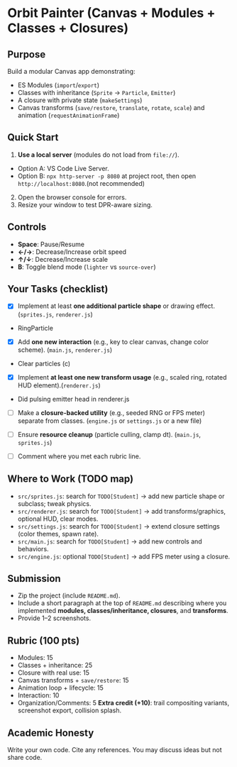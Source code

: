 # Orbit Painter (Canvas + Modules + Classes + Closures)


## Purpose
Build a modular Canvas app demonstrating:
- ES Modules (`import`/`export`)
- Classes with inheritance (`Sprite` → `Particle`, `Emitter`)
- A closure with private state (`makeSettings`)
- Canvas transforms (`save/restore`, `translate`, `rotate`, `scale`) and animation (`requestAnimationFrame`)


## Quick Start
1. **Use a local server** (modules do not load from `file://`).
- Option A: VS Code Live Server.
- Option B: `npx http-server -p 8080` at project root, then open `http://localhost:8080`.(not recommended)
2. Open the browser console for errors.
3. Resize your window to test DPR-aware sizing.


## Controls
- **Space**: Pause/Resume
- **←/→**: Decrease/Increase orbit speed
- **↑/↓**: Decrease/Increase scale
- **B**: Toggle blend mode (`lighter` vs `source-over`)


## Your Tasks (checklist)
- [X] Implement at least **one additional particle shape** or drawing effect. (`sprites.js`, `renderer.js`)

- RingParticle

- [X] Add **one new interaction** (e.g., key to clear canvas, change color scheme). (`main.js`, `renderer.js`)

- Clear particles (c)

- [X] Implement **at least one new transform usage** (e.g., scaled ring, rotated HUD element).(`renderer.js`)

- Did pulsing emitter head in renderer.js

- [ ] Make a **closure-backed utility** (e.g., seeded RNG or FPS meter) separate from classes. (`engine.js` or `settings.js` or a new file)


- [ ] Ensure **resource cleanup** (particle culling, clamp dt). (`main.js`, `sprites.js`)
- [ ] Comment where you met each rubric line.


## Where to Work (TODO map)
- `src/sprites.js`: search for `TODO[Student]` → add new particle shape or subclass; tweak physics.
- `src/renderer.js`: search for `TODO[Student]` → add transforms/graphics, optional HUD, clear modes.
- `src/settings.js`: search for `TODO[Student]` → extend closure settings (color themes, spawn rate).
- `src/main.js`: search for `TODO[Student]` → add new controls and behaviors.
- `src/engine.js`: optional `TODO[Student]` → add FPS meter using a closure.


## Submission
- Zip the project (include `README.md`).
- Include a short paragraph at the top of `README.md` describing where you implemented **modules, classes/inheritance, closures**, and **transforms**.
- Provide 1–2 screenshots.


## Rubric (100 pts)
- Modules: 15
- Classes + inheritance: 25
- Closure with real use: 15
- Canvas transforms + `save/restore`: 15
- Animation loop + lifecycle: 15
- Interaction: 10
- Organization/Comments: 5
**Extra credit (+10)**: trail compositing variants, screenshot export, collision splash.


## Academic Honesty
Write your own code. Cite any references. You may discuss ideas but not share code.